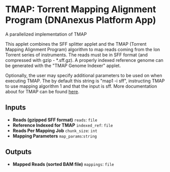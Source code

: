 <!-- dx-header -->
# TMAP: Torrent Mapping Alignment Program (DNAnexus Platform App)

A parallelized implementation of TMAP

<!-- /dx-header -->

This applet combines the SFF splitter applet and the TMAP (Torrent Mapping Alignment Program) algorithm to map reads coming from the Ion Torrent series of instruments.  The reads must be in SFF format (and compressed with gzip - *.sff.gz).  A properly indexed reference genome can be generated with the "TMAP Genome Indexer" applet.  

Optionally, the user may specify additional parameters to be used on when executing TMAP.  The by default this string is "map1 -i sff", instructing TMAP to use mapping algorithm 1 and that the input is sff.  More documentation about for TMAP can be found [here](https://github.com/iontorrent/TMAP).

## Inputs

* **Reads (gzipped SFF format)** ``reads``: ``file``
* **Reference Indexed for TMAP** ``indexed_ref``: ``file``
* **Reads Per Mapping Job** ``chunk_size``: ``int``
* **Mapping Parameters** ``map_params``:``string``

## Outputs

* **Mapped Reads (sorted BAM file)** ``mappings``: ``file``
